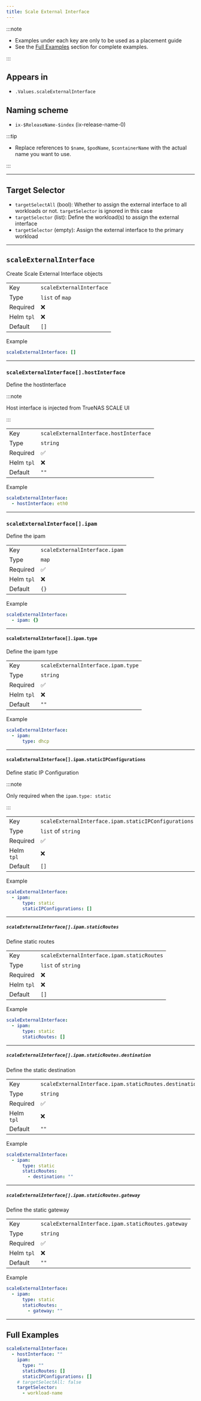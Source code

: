 ```yaml
---
title: Scale External Interface
---
```


:::note

- Examples under each key are only to be used as a placement guide
- See the [Full Examples](/general/common/scaleexternalinterface#full-examples) section for complete examples.

:::

## Appears in

- `.Values.scaleExternalInterface`

## Naming scheme

- `ix-$ReleaseName-$index` (ix-release-name-0)

:::tip

- Replace references to `$name`, `$podName`, `$containerName` with the actual name you want to use.

:::

---

## Target Selector

- `targetSelectAll` (bool): Whether to assign the external interface to all workloads or not. `targetSelector` is ignored in this case
- `targetSelector` (list): Define the workload(s) to assign the external interface
- `targetSelector` (empty): Assign the external interface to the primary workload

---

## `scaleExternalInterface`

Create Scale External Interface objects

|            |                          |
| ---------- | ------------------------ |
| Key        | `scaleExternalInterface` |
| Type       | `list` of `map`          |
| Required   | ❌                       |
| Helm `tpl` | ❌                       |
| Default    | `[]`                     |

Example

```yaml
scaleExternalInterface: []
```

---

### `scaleExternalInterface[].hostInterface`

Define the hostInterface

:::note

Host interface is injected from TrueNAS SCALE UI

:::

|            |                                        |
| ---------- | -------------------------------------- |
| Key        | `scaleExternalInterface.hostInterface` |
| Type       | `string`                               |
| Required   | ✅                                     |
| Helm `tpl` | ❌                                     |
| Default    | `""`                                   |

Example

```yaml
scaleExternalInterface:
  - hostInterface: eth0
```

---

### `scaleExternalInterface[].ipam`

Define the ipam

|            |                               |
| ---------- | ----------------------------- |
| Key        | `scaleExternalInterface.ipam` |
| Type       | `map`                         |
| Required   | ✅                            |
| Helm `tpl` | ❌                            |
| Default    | `{}`                          |

Example

```yaml
scaleExternalInterface:
  - ipam: {}
```

---

#### `scaleExternalInterface[].ipam.type`

Define the ipam type

|            |                                    |
| ---------- | ---------------------------------- |
| Key        | `scaleExternalInterface.ipam.type` |
| Type       | `string`                           |
| Required   | ✅                                 |
| Helm `tpl` | ❌                                 |
| Default    | `""`                               |

Example

```yaml
scaleExternalInterface:
  - ipam:
      type: dhcp
```

---

#### `scaleExternalInterface[].ipam.staticIPConfigurations`

Define static IP Configuration

:::note

Only required when the `ipam.type: static`

:::

|            |                                                      |
| ---------- | ---------------------------------------------------- |
| Key        | `scaleExternalInterface.ipam.staticIPConfigurations` |
| Type       | `list` of `string`                                   |
| Required   | ✅                                                   |
| Helm `tpl` | ❌                                                   |
| Default    | `[]`                                                 |

Example

```yaml
scaleExternalInterface:
  - ipam:
      type: static
      staticIPConfigurations: []
```

---

##### `scaleExternalInterface[].ipam.staticRoutes`

Define static routes

|            |                                            |
| ---------- | ------------------------------------------ |
| Key        | `scaleExternalInterface.ipam.staticRoutes` |
| Type       | `list` of `string`                         |
| Required   | ❌                                         |
| Helm `tpl` | ❌                                         |
| Default    | `[]`                                       |

Example

```yaml
scaleExternalInterface:
  - ipam:
      type: static
      staticRoutes: []
```

---

##### `scaleExternalInterface[].ipam.staticRoutes.destination`

Define the static destination

|            |                                                        |
| ---------- | ------------------------------------------------------ |
| Key        | `scaleExternalInterface.ipam.staticRoutes.destination` |
| Type       | `string`                                               |
| Required   | ✅                                                     |
| Helm `tpl` | ❌                                                     |
| Default    | `""`                                                   |

Example

```yaml
scaleExternalInterface:
  - ipam:
      type: static
      staticRoutes:
        - destination: ""
```

---

##### `scaleExternalInterface[].ipam.staticRoutes.gateway`

Define the static gateway

|            |                                                    |
| ---------- | -------------------------------------------------- |
| Key        | `scaleExternalInterface.ipam.staticRoutes.gateway` |
| Type       | `string`                                           |
| Required   | ✅                                                 |
| Helm `tpl` | ❌                                                 |
| Default    | `""`                                               |

Example

```yaml
scaleExternalInterface:
  - ipam:
      type: static
      staticRoutes:
        - gateway: ""
```

---

## Full Examples

```yaml
scaleExternalInterface:
  - hostInterface: ""
    ipam:
      type: ""
      staticRoutes: []
      staticIPConfigurations: []
    # targetSelectAll: false
    targetSelector:
      - workload-name
```
